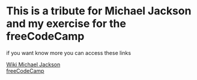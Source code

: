# This is a tribute for Michael Jackson and my exercise for the freeCodeCamp

if you want know more you can access these links

[Wiki Michael Jackson]("https://pt.wikipedia.org/wiki/Michael_Jackson")  
[freeCodeCamp]("https://www.freecodecamp.org/")